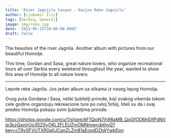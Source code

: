 ```yaml
---
title: 'River Jagnjilo Canyon - Kanjon Reke Jagnjilo'
author: [Ljubomir Ilic]
tags: [Serbia, General]
image: img/reka.jpg
date: '2013-05-22T10:00:00.000Z'
draft: false
---
```


The beauties of the river Jagnila. Another album with pictures from our beautiful Homolje.

This time, Gordan and Sasa, great nature lovers, who organize recreational tours all over Serbia every weekend throughout the year, wanted to show this area of Homolje to all nature lovers.

--------

Lepote reke Jagnila. Jos jedan album sa slikama iz naseg lepog Homolja.

Ovog puta Gordana i Sasa, veliki ljubitelji prirode, koji svakog vikenda tokom cele godine organizuju rekreacione ture po celoj Srbiji, hteli su da i ovaj predeo Homolja pokazu svim ljubiteljima prirode.

https://photos.google.com/u/1/share/AF1QipN7ih98aMB_QqGfOD6hIDfPdNVjp3kzQaxtrUo3S2SyOKL2FLEUZmOMNmwrubthyQ?key=cTRvSFVUTXR0a0JCanZLZm81aEoxdDZtdjYwbEpn

